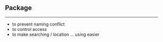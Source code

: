 ## Package
---
- to prevent naming conflict
- to control access
- to make searching / location ... using easier

